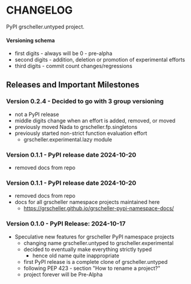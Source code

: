 # CHANGELOG

PyPI grscheller.untyped project.

#### Versioning schema

* first digits - always will be 0 - pre-alpha
* second digits - addition, deletion or promotion of experimental efforts
* third digits - commit count changes/regressions

## Releases and Important Milestones

### Version 0.2.4 - Decided to go with 3 group versioning

* not a PyPI release
* middle digits change when an effort is added, removed, or moved
* previously moved Nada to grscheller.fp.singletons
* previously started non-strict function evaluation effort
  * grscheller.experimental.lazy module

### Version 0.1.1 - PyPI release date 2024-10-20

* removed docs from repo

### Version 0.1.1 - PyPI release date 2024-10-20

* removed docs from repo
* docs for all grscheller namespace projects maintained here
  * https://grscheller.github.io/grscheller-pypi-namespace-docs/

### Version 0.1.0 - PyPI Release: 2024-10-17

* Speculative new features for grscheller PyPI namespace projects
  * changing name grscheller.untyped to grscheller.experimental
  * decided to eventually make everything strictly typed
    * hence old name quite inappropriate
  * first PyPI release is a complete clone of grscheller.untyped
  * following PEP 423 - section "How to rename a project?"
  * project forever will be Pre-Alpha
